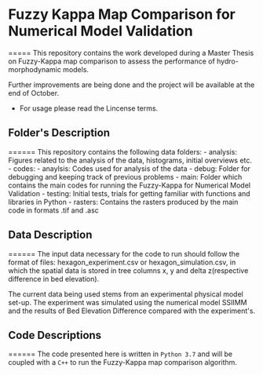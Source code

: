 # Fuzzy Kappa Map Comparison for Numerical Model Validation
=====
This repository contains the work developed during a Master Thesis on Fuzzy-Kappa 
map comparison to assess the performance of hydro-morphodynamic models.

Further improvements are being done and the project will be available
at the end of October. 

- For usage please read the Lincense terms.


## Folder's Description
======
This repository contains the following data folders:
	- analysis: Figures related to the analysis of the data, histograms, initial overviews etc.
	- codes: 
		- anaylsis: Codes used for analysis of the data 
		- debug: Folder for debugging and keeping track of previous problems
		- main: Folder which contains the main codes for running the Fuzzy-Kappa for Numerical Model Validation
		- testing: Initial tests, trials for getting familiar with functions and libraries in Python
	- rasters: Contains the rasters produced by the main code in formats .tif and .asc


## Data Description
======
The input data necessary for the code to run should follow the format of files:
hexagon_experiment.csv or hexagon_simulation.csv, in which the spatial data is stored 
in tree columns x, y and delta z(respective difference in bed elevation).

The current data being used stems from an experimental physical model set-up. The experiment was simulated using the
numerical model SSIIMM and the results of Bed Elevation Difference compared with the experiment's.

## Code Descriptions
======
The code presented here is written in ``Python 3.7`` and will be coupled with a ``C++`` to run the Fuzzy-Kappa
map comparison algorithm.

